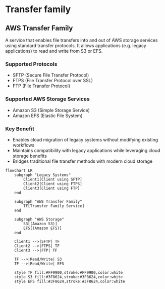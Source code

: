 # Transfer family

## AWS Transfer Family

A service that enables file transfers into and out of AWS storage services using standard transfer protocols. It allows applications (e.g. legacy applications) to read and write from S3 or EFS.

### Supported Protocols

* SFTP (Secure File Transfer Protocol)
* FTPS (File Transfer Protocol over SSL)
* FTP (File Transfer Protocol)

### Supported AWS Storage Services

* Amazon S3 (Simple Storage Service)
* Amazon EFS (Elastic File System)

### Key Benefit

* Enables cloud migration of legacy systems without modifying existing workflows
* Maintains compatibility with legacy applications while leveraging cloud storage benefits
* Bridges traditional file transfer methods with modern cloud storage



```mermaid
flowchart LR
    subgraph "Legacy Systems"
        Client1[Client using SFTP]
        Client2[Client using FTPS]
        Client3[Client using FTP]
    end

    subgraph "AWS Transfer Family"
        TF[Transfer Family Service]
    end

    subgraph "AWS Storage"
        S3[(Amazon S3)]
        EFS[(Amazon EFS)]
    end

    Client1 -->|SFTP| TF
    Client2 -->|FTPS| TF
    Client3 -->|FTP| TF
    
    TF -->|Read/Write| S3
    TF -->|Read/Write| EFS

    style TF fill:#FF9900,stroke:#FF9900,color:white
    style S3 fill:#3F8624,stroke:#3F8624,color:white
    style EFS fill:#3F8624,stroke:#3F8624,color:white
```
